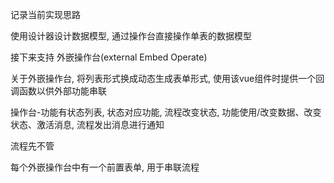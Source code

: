 记录当前实现思路



使用设计器设计数据模型, 通过操作台直接操作单表的数据模型

接下来支持 外嵌操作台(external Embed Operate)

关于外嵌操作台, 将列表形式换成动态生成表单形式, 使用该vue组件时提供一个回调函数以供外部功能串联





操作台-功能有状态列表, 状态对应功能, 流程改变状态, 功能使用/改变数据、改变状态、激活消息, 流程发出消息进行通知



 





流程先不管

每个外嵌操作台中有一个前置表单, 用于串联流程